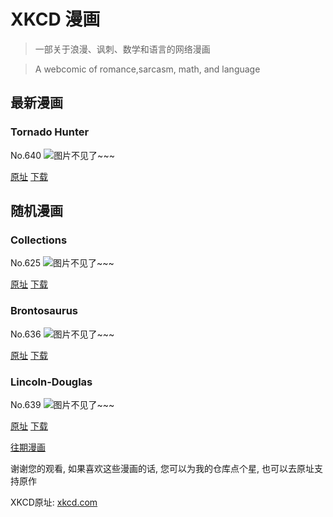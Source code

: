 # XKCD 漫画


> 一部关于浪漫、讽刺、数学和语言的网络漫画

> A webcomic of romance,sarcasm, math, and language


## 最新漫画
### Tornado Hunter
No.640
![图片不见了~~~](https://imgs.xkcd.com/comics/tornado_hunter.png)

[原址](https://xkcd.com//640) [下载](https://imgs.xkcd.com/comics/tornado_hunter.png)



## 随机漫画
### Collections
No.625
![图片不见了~~~](https://imgs.xkcd.com/comics/collections.png)

[原址](https://xkcd.com//625) [下载](https://imgs.xkcd.com/comics/collections.png)



### Brontosaurus
No.636
![图片不见了~~~](https://imgs.xkcd.com/comics/brontosaurus.png)

[原址](https://xkcd.com//636) [下载](https://imgs.xkcd.com/comics/brontosaurus.png)



### Lincoln-Douglas
No.639
![图片不见了~~~](https://imgs.xkcd.com/comics/lincoln_douglas.png)

[原址](https://xkcd.com//639) [下载](https://imgs.xkcd.com/comics/lincoln_douglas.png)



[往期漫画](image/)

谢谢您的观看, 如果喜欢这些漫画的话, 
您可以为我的仓库点个星, 也可以去原址支持原作

XKCD原址: [xkcd.com](https://xkcd.com)

